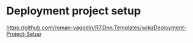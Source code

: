 ﻿# Deployment project setup

https://github.com/roman-yagodin/R7.Dnn.Templates/wiki/Deployment-Project-Setup
